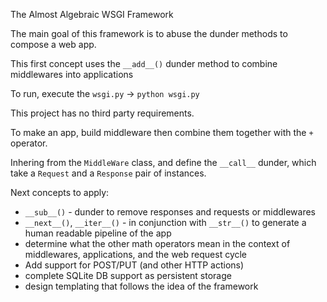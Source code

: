 The Almost Algebraic WSGI Framework

The main goal of this framework is to abuse the dunder methods to compose a web app.

This first concept uses the `__add__()` dunder method to combine middlewares into applications

To run, execute the `wsgi.py` -> `python wsgi.py`

This project has no third party requirements.

To make an app, build middleware then combine them together with the `+` operator. 

Inhering from the `MiddleWare` class, and define the `__call__` dunder, which take a `Request`
and a `Response` pair of instances.

Next concepts to apply:

* `__sub__()` - dunder to remove responses and requests or middlewares
* `__next__()`, `__iter__()`  - in conjunction with `__str__()` to generate a human readable pipeline of the app
* determine what the other math operators mean in the context of middlewares, applications, and the web request cycle
* Add support for POST/PUT (and other HTTP actions)
* complete SQLite DB support as persistent storage
* design templating that follows the idea of the framework